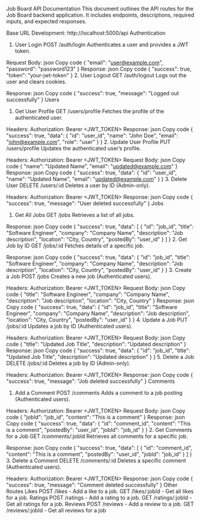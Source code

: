 Job Board API Documentation
This document outlines the API routes for the Job Board backend application. It includes endpoints, descriptions, required inputs, and expected responses.

Base URL
Development: http://localhost:5000/api
Authentication

1. User Login
   POST /auth/login
   Authenticates a user and provides a JWT token.

Request Body:
json
Copy code
{
"email": "user@example.com",
"password": "password123"
}
Response:
json
Copy code
{
"success": true,
"token": "your-jwt-token"
} 2. User Logout
GET /auth/logout
Logs out the user and clears cookies.

Response:
json
Copy code
{
"success": true,
"message": "Logged out successfully"
}
Users

1. Get User Profile
   GET /users/profile
   Fetches the profile of the authenticated user.

Headers:
Authorization: Bearer <JWT_TOKEN>
Response:
json
Copy code
{
"success": true,
"data": {
"id": "user_id",
"name": "John Doe",
"email": "john@example.com",
"role": "user"
}
} 2. Update User Profile
PUT /users/profile
Updates the authenticated user’s profile.

Headers:
Authorization: Bearer <JWT_TOKEN>
Request Body:
json
Copy code
{
"name": "Updated Name",
"email": "updated@example.com"
}
Response:
json
Copy code
{
"success": true,
"data": {
"id": "user_id",
"name": "Updated Name",
"email": "updated@example.com"
}
} 3. Delete User
DELETE /users/:id
Deletes a user by ID (Admin-only).

Headers:
Authorization: Bearer <JWT_TOKEN>
Response:
json
Copy code
{
"success": true,
"message": "User deleted successfully"
}
Jobs

1. Get All Jobs
   GET /jobs
   Retrieves a list of all jobs.

Response:
json
Copy code
{
"success": true,
"data": [
{
"id": "job_id",
"title": "Software Engineer",
"company": "Company Name",
"description": "Job description",
"location": "City, Country",
"postedBy": "user_id"
}
]
} 2. Get Job by ID
GET /jobs/:id
Fetches details of a specific job.

Response:
json
Copy code
{
"success": true,
"data": {
"id": "job_id",
"title": "Software Engineer",
"company": "Company Name",
"description": "Job description",
"location": "City, Country",
"postedBy": "user_id"
}
} 3. Create a Job
POST /jobs
Creates a new job (Authenticated users).

Headers:
Authorization: Bearer <JWT_TOKEN>
Request Body:
json
Copy code
{
"title": "Software Engineer",
"company": "Company Name",
"description": "Job description",
"location": "City, Country"
}
Response:
json
Copy code
{
"success": true,
"data": {
"id": "job_id",
"title": "Software Engineer",
"company": "Company Name",
"description": "Job description",
"location": "City, Country",
"postedBy": "user_id"
}
} 4. Update a Job
PUT /jobs/:id
Updates a job by ID (Authenticated users).

Headers:
Authorization: Bearer <JWT_TOKEN>
Request Body:
json
Copy code
{
"title": "Updated Job Title",
"description": "Updated description"
}
Response:
json
Copy code
{
"success": true,
"data": {
"id": "job_id",
"title": "Updated Job Title",
"description": "Updated description"
}
} 5. Delete a Job
DELETE /jobs/:id
Deletes a job by ID (Admin-only).

Headers:
Authorization: Bearer <JWT_TOKEN>
Response:
json
Copy code
{
"success": true,
"message": "Job deleted successfully"
}
Comments

1. Add a Comment
   POST /comments
   Adds a comment to a job posting (Authenticated users).

Headers:
Authorization: Bearer <JWT_TOKEN>
Request Body:
json
Copy code
{
"jobId": "job_id",
"content": "This is a comment"
}
Response:
json
Copy code
{
"success": true,
"data": {
"id": "comment_id",
"content": "This is a comment",
"postedBy": "user_id",
"jobId": "job_id"
}
} 2. Get Comments for a Job
GET /comments/:jobId
Retrieves all comments for a specific job.

Response:
json
Copy code
{
"success": true,
"data": [
{
"id": "comment_id",
"content": "This is a comment",
"postedBy": "user_id",
"jobId": "job_id"
}
]
} 3. Delete a Comment
DELETE /comments/:id
Deletes a specific comment (Authenticated users).

Headers:
Authorization: Bearer <JWT_TOKEN>
Response:
json
Copy code
{
"success": true,
"message": "Comment deleted successfully"
}
Other Routes
Likes
POST /likes - Add a like to a job.
GET /likes/:jobId - Get all likes for a job.
Ratings
POST /ratings - Add a rating to a job.
GET /ratings/:jobId - Get all ratings for a job.
Reviews
POST /reviews - Add a review to a job.
GET /reviews/:jobId - Get all reviews for a job
